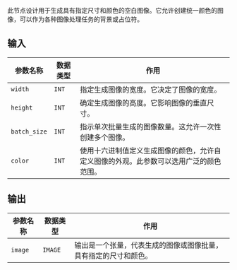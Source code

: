 此节点设计用于生成具有指定尺寸和颜色的空白图像。它允许创建统一颜色的图像，可以作为各种图像处理任务的背景或占位符。

## 输入

| 参数名称 | 数据类型 | 作用 |
| --- | --- | --- |
| `width` | `INT` | 指定生成图像的宽度。它决定了图像的宽度。 |
| `height` | `INT` | 确定生成图像的高度。它影响图像的垂直尺寸。 |
| `batch_size` | `INT` | 指示单次批量生成的图像数量。这允许一次性创建多个图像。 |
| `color` | `INT` | 使用十六进制值定义生成图像的颜色，允许自定义图像的外观。此参数可以选用广泛的颜色范围。 |

## 输出

| 参数名称 | 数据类型 | 作用 |
| --- | --- | --- |
| `image` | `IMAGE` | 输出是一个张量，代表生成的图像或图像批量，具有指定的尺寸和颜色。 |
